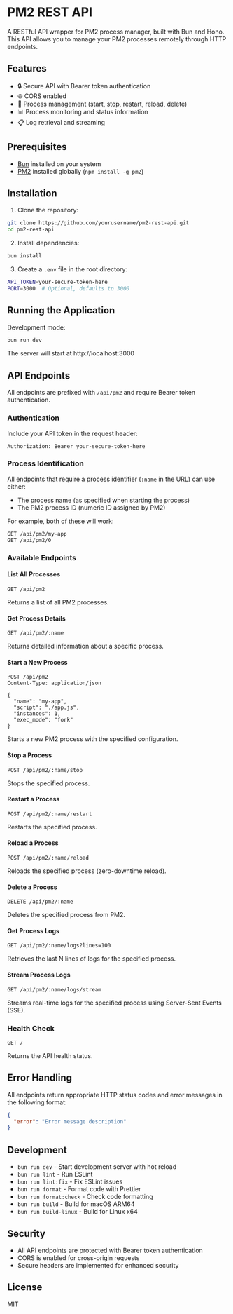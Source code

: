 # PM2 REST API

A RESTful API wrapper for PM2 process manager, built with Bun and Hono. This API allows you to manage your PM2 processes remotely through HTTP endpoints.

## Features

- 🔒 Secure API with Bearer token authentication
- 🌐 CORS enabled
- 📝 Process management (start, stop, restart, reload, delete)
- 📊 Process monitoring and status information
- 📋 Log retrieval and streaming

## Prerequisites

- [Bun](https://bun.sh/) installed on your system
- [PM2](https://pm2.keymetrics.io/) installed globally (`npm install -g pm2`)

## Installation

1. Clone the repository:
```sh
git clone https://github.com/yourusername/pm2-rest-api.git
cd pm2-rest-api
```

2. Install dependencies:
```sh
bun install
```

3. Create a `.env` file in the root directory:
```sh
API_TOKEN=your-secure-token-here
PORT=3000  # Optional, defaults to 3000
```

## Running the Application

Development mode:
```sh
bun run dev
```

The server will start at http://localhost:3000

## API Endpoints

All endpoints are prefixed with `/api/pm2` and require Bearer token authentication.

### Authentication
Include your API token in the request header:
```
Authorization: Bearer your-secure-token-here
```

### Process Identification
All endpoints that require a process identifier (`:name` in the URL) can use either:
- The process name (as specified when starting the process)
- The PM2 process ID (numeric ID assigned by PM2)

For example, both of these will work:
```http
GET /api/pm2/my-app
GET /api/pm2/0
```

### Available Endpoints

#### List All Processes
```http
GET /api/pm2
```
Returns a list of all PM2 processes.

#### Get Process Details
```http
GET /api/pm2/:name
```
Returns detailed information about a specific process.

#### Start a New Process
```http
POST /api/pm2
Content-Type: application/json

{
  "name": "my-app",
  "script": "./app.js",
  "instances": 1,
  "exec_mode": "fork"
}
```
Starts a new PM2 process with the specified configuration.

#### Stop a Process
```http
POST /api/pm2/:name/stop
```
Stops the specified process.

#### Restart a Process
```http
POST /api/pm2/:name/restart
```
Restarts the specified process.

#### Reload a Process
```http
POST /api/pm2/:name/reload
```
Reloads the specified process (zero-downtime reload).

#### Delete a Process
```http
DELETE /api/pm2/:name
```
Deletes the specified process from PM2.

#### Get Process Logs
```http
GET /api/pm2/:name/logs?lines=100
```
Retrieves the last N lines of logs for the specified process.

#### Stream Process Logs
```http
GET /api/pm2/:name/logs/stream
```
Streams real-time logs for the specified process using Server-Sent Events (SSE).

### Health Check
```http
GET /
```
Returns the API health status.

## Error Handling

All endpoints return appropriate HTTP status codes and error messages in the following format:
```json
{
  "error": "Error message description"
}
```

## Development

- `bun run dev` - Start development server with hot reload
- `bun run lint` - Run ESLint
- `bun run lint:fix` - Fix ESLint issues
- `bun run format` - Format code with Prettier
- `bun run format:check` - Check code formatting
- `bun run build` - Build for macOS ARM64
- `bun run build-linux` - Build for Linux x64

## Security

- All API endpoints are protected with Bearer token authentication
- CORS is enabled for cross-origin requests
- Secure headers are implemented for enhanced security

## License

MIT
